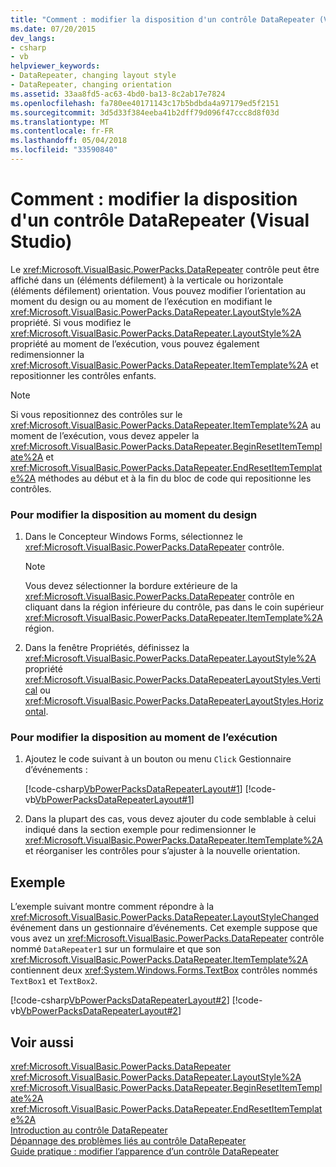 ```yaml
---
title: "Comment : modifier la disposition d'un contrôle DataRepeater (Visual Studio)"
ms.date: 07/20/2015
dev_langs:
- csharp
- vb
helpviewer_keywords:
- DataRepeater, changing layout style
- DataRepeater, changing orientation
ms.assetid: 33aa8fd5-ac63-4bd0-ba13-8c2ab17e7824
ms.openlocfilehash: fa780ee40171143c17b5bdbda4a97179ed5f2151
ms.sourcegitcommit: 3d5d33f384eeba41b2dff79d096f47ccc8d8f03d
ms.translationtype: MT
ms.contentlocale: fr-FR
ms.lasthandoff: 05/04/2018
ms.locfileid: "33590840"
---
```

# <a name="how-to-change-the-layout-of-a-datarepeater-control-visual-studio"></a>Comment : modifier la disposition d'un contrôle DataRepeater (Visual Studio)
Le <xref:Microsoft.VisualBasic.PowerPacks.DataRepeater> contrôle peut être affiché dans un (éléments défilement) à la verticale ou horizontale (éléments défilement) orientation. Vous pouvez modifier l’orientation au moment du design ou au moment de l’exécution en modifiant le <xref:Microsoft.VisualBasic.PowerPacks.DataRepeater.LayoutStyle%2A> propriété. Si vous modifiez le <xref:Microsoft.VisualBasic.PowerPacks.DataRepeater.LayoutStyle%2A> propriété au moment de l’exécution, vous pouvez également redimensionner la <xref:Microsoft.VisualBasic.PowerPacks.DataRepeater.ItemTemplate%2A> et repositionner les contrôles enfants.  
  
> [!NOTE]
>  Si vous repositionnez des contrôles sur le <xref:Microsoft.VisualBasic.PowerPacks.DataRepeater.ItemTemplate%2A> au moment de l’exécution, vous devez appeler la <xref:Microsoft.VisualBasic.PowerPacks.DataRepeater.BeginResetItemTemplate%2A> et <xref:Microsoft.VisualBasic.PowerPacks.DataRepeater.EndResetItemTemplate%2A> méthodes au début et à la fin du bloc de code qui repositionne les contrôles.  
  
### <a name="to-change-the-layout-at-design-time"></a>Pour modifier la disposition au moment du design  
  
1.  Dans le Concepteur Windows Forms, sélectionnez le <xref:Microsoft.VisualBasic.PowerPacks.DataRepeater> contrôle.  
  
    > [!NOTE]
    >  Vous devez sélectionner la bordure extérieure de la <xref:Microsoft.VisualBasic.PowerPacks.DataRepeater> contrôle en cliquant dans la région inférieure du contrôle, pas dans le coin supérieur <xref:Microsoft.VisualBasic.PowerPacks.DataRepeater.ItemTemplate%2A> région.  
  
2.  Dans la fenêtre Propriétés, définissez la <xref:Microsoft.VisualBasic.PowerPacks.DataRepeater.LayoutStyle%2A> propriété <xref:Microsoft.VisualBasic.PowerPacks.DataRepeaterLayoutStyles.Vertical> ou <xref:Microsoft.VisualBasic.PowerPacks.DataRepeaterLayoutStyles.Horizontal>.  
  
### <a name="to-change-the-layout-at-run-time"></a>Pour modifier la disposition au moment de l’exécution  
  
1.  Ajoutez le code suivant à un bouton ou menu `Click` Gestionnaire d’événements :  
  
     [!code-csharp[VbPowerPacksDataRepeaterLayout#1](../../../visual-basic/developing-apps/windows-forms/codesnippet/CSharp/how-to-change-the-layout-of-a-datarepeater-control-visual-studio_1.cs)]
     [!code-vb[VbPowerPacksDataRepeaterLayout#1](../../../visual-basic/developing-apps/windows-forms/codesnippet/VisualBasic/how-to-change-the-layout-of-a-datarepeater-control-visual-studio_1.vb)]  
  
2.  Dans la plupart des cas, vous devez ajouter du code semblable à celui indiqué dans la section exemple pour redimensionner le <xref:Microsoft.VisualBasic.PowerPacks.DataRepeater.ItemTemplate%2A> et réorganiser les contrôles pour s’ajuster à la nouvelle orientation.  
  
## <a name="example"></a>Exemple  
 L’exemple suivant montre comment répondre à la <xref:Microsoft.VisualBasic.PowerPacks.DataRepeater.LayoutStyleChanged> événement dans un gestionnaire d’événements. Cet exemple suppose que vous avez un <xref:Microsoft.VisualBasic.PowerPacks.DataRepeater> contrôle nommé `DataRepeater1` sur un formulaire et que son <xref:Microsoft.VisualBasic.PowerPacks.DataRepeater.ItemTemplate%2A> contiennent deux <xref:System.Windows.Forms.TextBox> contrôles nommés `TextBox1` et `TextBox2`.  
  
 [!code-csharp[VbPowerPacksDataRepeaterLayout#2](../../../visual-basic/developing-apps/windows-forms/codesnippet/CSharp/how-to-change-the-layout-of-a-datarepeater-control-visual-studio_2.cs)]
 [!code-vb[VbPowerPacksDataRepeaterLayout#2](../../../visual-basic/developing-apps/windows-forms/codesnippet/VisualBasic/how-to-change-the-layout-of-a-datarepeater-control-visual-studio_2.vb)]  
  
## <a name="see-also"></a>Voir aussi  
 <xref:Microsoft.VisualBasic.PowerPacks.DataRepeater>  
 <xref:Microsoft.VisualBasic.PowerPacks.DataRepeater.LayoutStyle%2A>  
 <xref:Microsoft.VisualBasic.PowerPacks.DataRepeater.BeginResetItemTemplate%2A>  
 <xref:Microsoft.VisualBasic.PowerPacks.DataRepeater.EndResetItemTemplate%2A>  
 [Introduction au contrôle DataRepeater](../../../visual-basic/developing-apps/windows-forms/introduction-to-the-datarepeater-control-visual-studio.md)  
 [Dépannage des problèmes liés au contrôle DataRepeater](../../../visual-basic/developing-apps/windows-forms/troubleshooting-the-datarepeater-control-visual-studio.md)  
 [Guide pratique : modifier l’apparence d’un contrôle DataRepeater](../../../visual-basic/developing-apps/windows-forms/how-to-change-the-appearance-of-a-datarepeater-control-visual-studio.md)
